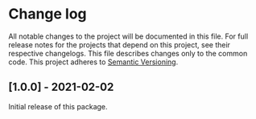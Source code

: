 # Change log

All notable changes to the project will be documented in this file. For full release notes for the projects that depend on this project, see their respective changelogs. This file describes changes only to the common code. This project adheres to [Semantic Versioning](http://semver.org).

## [1.0.0] - 2021-02-02
Initial release of this package.
